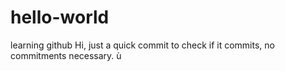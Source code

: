 # hello-world
learning github
Hi, just a quick commit to check if it commits, no commitments necessary.
ù
